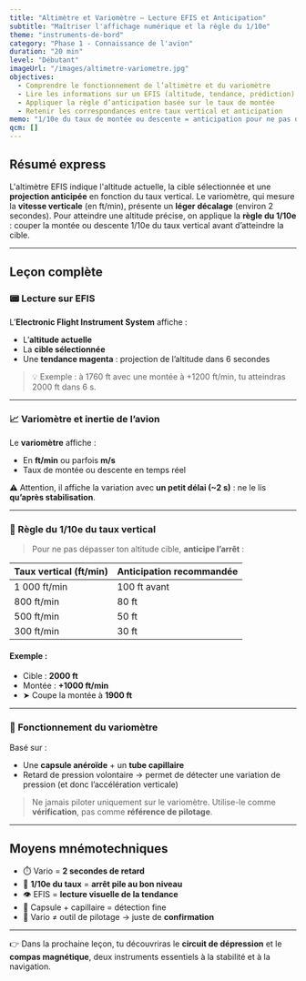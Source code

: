 ```yaml
---
title: "Altimètre et Variomètre — Lecture EFIS et Anticipation"
subtitle: "Maîtriser l'affichage numérique et la règle du 1/10e"
theme: "instruments-de-bord"
category: "Phase 1 - Connaissance de l'avion"
duration: "20 min"
level: "Débutant"
imageUrl: "/images/altimetre-variometre.jpg"
objectives:
  - Comprendre le fonctionnement de l’altimètre et du variomètre
  - Lire les informations sur un EFIS (altitude, tendance, prédiction)
  - Appliquer la règle d’anticipation basée sur le taux de montée
  - Retenir les correspondances entre taux vertical et anticipation
memo: "1/10e du taux de montée ou descente = anticipation pour ne pas dépasser la cible"
qcm: []
---
```


## Résumé express

L'altimètre EFIS indique l'altitude actuelle, la cible sélectionnée et une **projection anticipée** en fonction du taux vertical. Le variomètre, qui mesure la **vitesse verticale** (en ft/min), présente un **léger décalage** (environ 2 secondes). Pour atteindre une altitude précise, on applique la **règle du 1/10e** : couper la montée ou descente 1/10e du taux vertical avant d’atteindre la cible.

---

## Leçon complète

### 📟 Lecture sur EFIS

L’**Electronic Flight Instrument System** affiche :

- L’**altitude actuelle**
- La **cible sélectionnée**
- Une **tendance magenta** : projection de l’altitude dans 6 secondes

> 💡 Exemple : à 1760 ft avec une montée à +1200 ft/min, tu atteindras 2000 ft dans 6 s.

---

### 📈 Variomètre et inertie de l’avion

Le **variomètre** affiche :

- En **ft/min** ou parfois **m/s**
- Taux de montée ou descente en temps réel

⚠️ Attention, il affiche la variation avec **un petit délai (~2 s)** : ne le lis **qu’après stabilisation**.

---

### 🔢 Règle du 1/10e du taux vertical

> Pour ne pas dépasser ton altitude cible, **anticipe l’arrêt** :

| Taux vertical (ft/min) | Anticipation recommandée |
| ---------------------- | ------------------------ |
| 1 000 ft/min           | 100 ft avant             |
| 800 ft/min             | 80 ft                    |
| 500 ft/min             | 50 ft                    |
| 300 ft/min             | 30 ft                    |

#### Exemple :
- Cible : **2000 ft**
- Montée : **+1000 ft/min**
- ➤ Coupe la montée à **1900 ft**

---

### 🧪 Fonctionnement du variomètre

Basé sur :

- Une **capsule anéroïde** + un **tube capillaire**
- Retard de pression volontaire → permet de détecter une variation de pression (et donc l’accélération verticale)

> Ne jamais piloter uniquement sur le variomètre. Utilise-le comme **vérification**, pas comme **référence de pilotage**.

---

## Moyens mnémotechniques

- ⏱️ Vario = **2 secondes de retard**
- 🎯 **1/10e du taux** = **arrêt pile au bon niveau**
- 👁️ EFIS = **lecture visuelle de la tendance**
- 🧠 Capsule + capillaire = détection fine
- 🚫 Vario ≠ outil de pilotage → juste de **confirmation**

---

👉 Dans la prochaine leçon, tu découvriras le **circuit de dépression** et le **compas magnétique**, deux instruments essentiels à la stabilité et à la navigation.